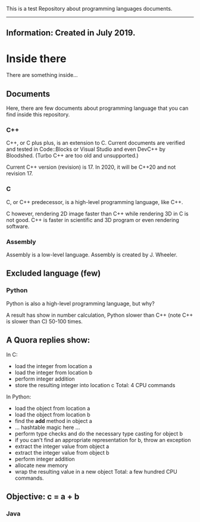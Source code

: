 This is a test Repository about programming languages documents.

-----------------------------------------------------------
Information:
Created in July 2019.
-----------------------------------------------------------
# Inside there
There are something inside...
## Documents
Here, there are few documents about programming language that you can find inside this repository.
### C++
C++, or C plus plus, is an extension to C. Current documents are verified and tested in Code::Blocks or Visual Studio and even DevC++ by Bloodshed. (Turbo C++ are too old and unsupported.)

Current C++ version (revision) is 17. In 2020, it will be C++20 and not revision 17.
### C
C, or C++ predecessor, is a high-level programming language, like C++.

C however, rendering 2D image faster than C++ while rendering 3D in C is not good. C++ is faster in scientific and 3D program or even rendering software.
### Assembly
Assembly is a low-level language. Assembly is created by J. Wheeler.
## Excluded language (few)
### Python
Python is also a high-level programming language, but why?

A result has show in number calculation, Python slower than C++ (note C++ is slower than C) 50-100 times.

A Quora replies show:
---------------------------------------------
In C:
- load the integer from location a
- load the integer from location b
- perform integer addition
- store the resulting integer into location c
Total: 4 CPU commands
 
In Python:
- load the object from location a
- load the object from location b
- find the __add__ method in object a
- ... hashtable magic here ...
- perform type checks and do the necessary type casting for object b
- if you can't find an appropriate representation for b, throw an exception
- extract the integer value from object a
- extract the integer value from object b
- perform integer addition
- allocate new memory
- wrap the resulting value in a new object
Total: a few hundred CPU commands.

Objective: c = a + b
----------------------------------------

### Java
